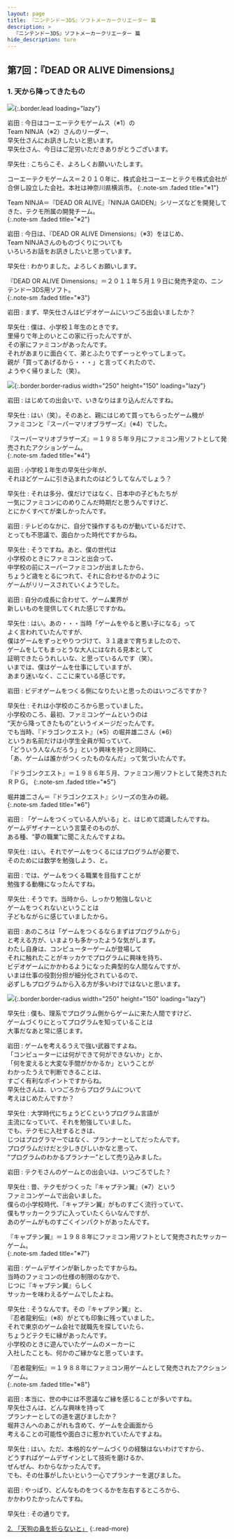 ```yaml
---
layout: page
title: 『ニンテンドー3DS』ソフトメーカークリエーター 篇
description: >
  『ニンテンドー3DS』ソフトメーカークリエーター 篇
hide_description: ture
---
```


## 第7回：『DEAD OR ALIVE Dimensions』

### 1. 天から降ってきたもの

![](/interviews/jp/3ds/creators/vol1/img/mainvisual1.jpg){:.border.lead loading="lazy"}

岩田
: 今日はコーエーテクモゲームス（※1）の<br>Team NINJA（※2）さんのリーダー、<br>早矢仕さんにお訊きしたいと思います。<br>早矢仕さん、今日はご足労いただきありがとうございます。

早矢仕
: こちらこそ、よろしくお願いいたします。

コーエーテクモゲームス＝２０１０年に、株式会社コーエーとテクモ株式会社が合併し設立した会社。本社は神奈川県横浜市。
{:.note-sm .faded title="※1"}

Team NINJA＝『DEAD OR ALIVE』『NINJA GAIDEN』シリーズなどを開発してきた、テクモ所属の開発チーム。              
{:.note-sm .faded title="※2"}

岩田
: 今日は、『DEAD OR ALIVE Dimensions』（※3）をはじめ、<br>Team NINJAさんのものづくりについても<br>いろいろお話をお訊きしたいと思っています。

早矢仕
: わかりました。よろしくお願いします。

『DEAD OR ALIVE Dimensions』＝２０１１年５月１９日に発売予定の、ニンテンドー3DS用ソフト。              
{:.note-sm .faded title="※3"}

岩田
: まず、早矢仕さんはビデオゲームにいつごろ出会いましたか？

早矢仕
: 僕は、小学校１年生のときです。<br>里帰りで年上のいとこの家に行ったんですが、<br>その家にファミコンがあったんです。<br>それがあまりに面白くて、弟とふたりでずーっとやってしまって。<br>親が「買ってあげるから・・・」と言ってくれたので、<br>ようやく帰りました（笑）。

![](/interviews/jp/3ds/creators/vol1/img/photo1.jpg){:.border.border-radius width="250" height="150" loading="lazy"}

岩田
: はじめての出会いで、いきなりはまり込んだんですね。

早矢仕
: はい（笑）。そのあと、親にはじめて買ってもらったゲーム機が<br>ファミコンと『スーパーマリオブラザーズ』（※4）でした。

『スーパーマリオブラザーズ』＝１９８５年９月にファミコン用ソフトとして発売されたアクションゲーム。              
{:.note-sm .faded title="※4"}

岩田
: 小学校１年生の早矢仕少年が、<br>それほどゲームに引き込まれたのはどうしてなんでしょう？

早矢仕
: それは多分、僕だけではなく、日本中の子どもたちが<br>一気にファミコンにのめりこんだ時期だと思うんですけど、<br>とにかくすべてが楽しかったんです。

岩田
: テレビのなかに、自分で操作するものが動いているだけで、<br>とっても不思議で、面白かった時代ですからね。

早矢仕
: そうですね。あと、僕の世代は<br>小学校のときにファミコンと出会って、<br>中学校の前にスーパーファミコンが出ましたから、<br>ちょうど歳をとるにつれて、それに合わせるかのように<br>ゲームがリリースされていくようでした。

岩田
: 自分の成長に合わせて、ゲーム業界が<br>新しいものを提供してくれた感じですかね。

早矢仕
: はい。あの・・・当時「ゲームをやると悪い子になる」って<br>よく言われていたんですが、<br>僕はゲームをずっとやりつづけて、３１歳まで育ちましたので、<br>ゲームをしてもまっとうな大人にはなれる見本として<br>証明できたらうれしいな、と思っているんです（笑）。<br>いまでは、僕はゲームを仕事にしていますが、<br>あまり迷いなく、ここに来ている感じです。

岩田
: ビデオゲームをつくる側になりたいと思ったのはいつごろですか？

早矢仕
: それは小学校のころから思っていました。<br>小学校のころ、最初、ファミコンゲームというのは<br>“天から降ってきたもの”というイメージだったんです。<br>でも当時、『ドラゴンクエスト』（※5）の堀井雄二さん（※6）<br>というお名前だけは小学生全員が知っていて、<br>「どういう人なんだろう」という興味を持つと同時に、<br>「あ、ゲームは誰かがつくったものなんだ」って気づいたんです。

『ドラゴンクエスト』＝１９８６年５月、ファミコン用ソフトとして発売されたＲＰＧ。
{:.note-sm .faded title="※5"}

堀井雄二さん＝『ドラゴンクエスト』シリーズの生みの親。              
{:.note-sm .faded title="※6"}

岩田
: 「ゲームをつくっている人がいる」と、はじめて認識したんですね。<br>ゲームデザイナーという言葉そのものが、<br>ある種、“夢の職業”に聞こえたんですよね。

早矢仕
: はい。それでゲームをつくるにはプログラムが必要で、<br>そのためには数学を勉強しよう、と。

岩田
: では、ゲームをつくる職業を目指すことが<br>勉強する動機になったんですね。

早矢仕
: そうです。当時から、しっかり勉強しないと<br>ゲームをつくれないということは<br>子どもながらに感じていましたから。

岩田
: あのころは「ゲームをつくるならまずはプログラムから」<br>と考える方が、いまよりも多かったような気がします。<br>わたし自身は、コンピューターゲームが登場して<br>それに触れたことがキッカケでプログラムに興味を持ち、<br>ビデオゲームにかかわるようになった典型的な人間なんですが、<br>いまは仕事の役割分担が細分化されているので、<br>必ずしもプログラムから入る方が多いわけではないと思います。

![](/interviews/jp/3ds/creators/vol1/img/photo2.jpg){:.border.border-radius width="250" height="150" loading="lazy"}

早矢仕
: 僕も、理系でプログラム側からゲームに来た人間ですけど、<br>ゲームづくりにとってプログラムを知っていることは<br>大事だなあと常に感じます。

岩田
: ゲームを考えるうえで強い武器ですよね。<br>「コンピューターには何ができて何ができないか」とか、<br>「何を変えると大変な手間がかかるか」ということが<br>わかったうえで判断できることは、<br>すごく有利なポイントですからね。<br>早矢仕さんは、いつごろからプログラムについて<br>考えはじめたんですか？

早矢仕
: 大学時代にちょうどＣというプログラム言語が<br>主流になっていて、それを勉強していました。<br>でも、テクモに入社するときは、<br>じつはプログラマーではなく、プランナーとしてだったんです。<br>プログラムだけだと少しきびしいかなと思って、<br>“プログラムのわかるプランナー”として売り込みました。

岩田
: テクモさんのゲームとの出会いは、いつごろでした？

早矢仕
: 昔、テクモがつくった『キャプテン翼』（※7）という<br>ファミコンゲームで出会いました。<br>僕らの小学校時代、『キャプテン翼』がものすごく流行っていて、<br>僕もサッカークラブに入っていたくらいなんですが、<br>あのゲームがものすごくインパクトがあったんです。

『キャプテン翼』＝１９８８年にファミコン用ソフトとして発売されたサッカーゲーム。              
{:.note-sm .faded title="※7"}

岩田
: ゲームデザインが新しかったですからね。<br>当時のファミコンの仕様の制限のなかで、<br>じつに『キャプテン翼』らしく<br>サッカーを味わえるゲームでしたよね。

早矢仕
: そうなんです。その『キャプテン翼』と、<br>『忍者龍剣伝』（※8）がとても印象に残っていました。<br>それで東京のゲーム会社で就職先を探していたら、<br>ちょうどテクモに縁があったんです。<br>小学校のときに遊んでいたゲームのメーカーに<br>入社したことも、何かのご縁かなと思っています。

『忍者龍剣伝』＝１９８８年にファミコン用ゲームとして発売されたアクションゲーム。              
{:.note-sm .faded title="※8"}

岩田
: 本当に、世の中には不思議なご縁を感じることが多いですね。<br>早矢仕さんは、どんな興味を持って<br>プランナーとしての道を選びましたか？<br>堀井さんへのあこがれも含めて、ゲームを企画面から<br>考えることの可能性や面白さに惹かれていたんですよね。

早矢仕
: はい。ただ、本格的なゲームづくりの経験はないわけですから、<br>どうすればゲームデザインとして技術を磨けるか、<br>ぜんぜん、わからなかったんです。<br>でも、その仕事がしたいという一心でプランナーを選びました。

岩田
: やっぱり、どんなものをつくるかを左右するところから、<br>かかわりたかったんですね。

早矢仕
: その通りです。


[2. 「天狗の鼻を折らないと」](2.md)
{:.read-more}


